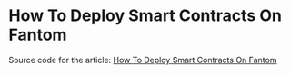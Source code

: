 # How To Deploy Smart Contracts On Fantom

Source code for the article: [How To Deploy Smart Contracts On Fantom](https://blog.ignaciobrasca.com/programming/fantom/2022/01/08/how-to-deploy-on-fantom.html)